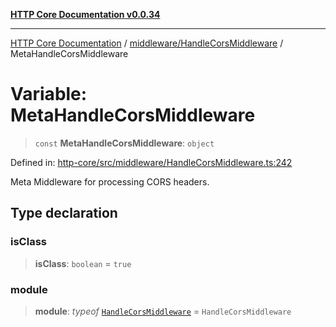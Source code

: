 [**HTTP Core Documentation v0.0.34**](../../../README.md)

***

[HTTP Core Documentation](../../../modules.md) / [middleware/HandleCorsMiddleware](../README.md) / MetaHandleCorsMiddleware

# Variable: MetaHandleCorsMiddleware

> `const` **MetaHandleCorsMiddleware**: `object`

Defined in: [http-core/src/middleware/HandleCorsMiddleware.ts:242](https://github.com/stonemjs/http-core/blob/31e23030575a56f9e3df3cf0d1fec6cbcbb56275/src/middleware/HandleCorsMiddleware.ts#L242)

Meta Middleware for processing CORS headers.

## Type declaration

### isClass

> **isClass**: `boolean` = `true`

### module

> **module**: *typeof* [`HandleCorsMiddleware`](../classes/HandleCorsMiddleware.md) = `HandleCorsMiddleware`
